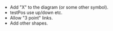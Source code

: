 * Add "X" to the diagram (or some other symbol).
* testPos use up/down etc.
* Allow "3 point" links.
* Add other shapes.